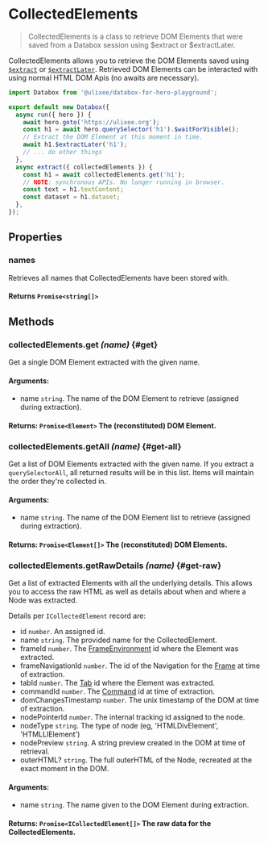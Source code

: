 # CollectedElements

> CollectedElements is a class to retrieve DOM Elements that were saved from a Databox session using $extract or $extractLater.

CollectedElements allows you to retrieve the DOM Elements saved using [`$extract`](/docs/databox/basic-client/hero-extensions#extract) or [`$extractLater`](/docs/databox/basic-client/hero-extensions#extract-later). Retrieved DOM Elements can be interacted with using normal HTML DOM Apis (no awaits are necessary).

```js
import Databox from '@ulixee/databox-for-hero-playground';

export default new Databox({
  async run({ hero }) {
    await hero.goto('https://ulixee.org');
    const h1 = await hero.querySelector('h1').$waitForVisible();
    // Extract the DOM Element at this moment in time.
    await h1.$extractLater('h1');
    // ... do other things
  },
  async extract({ collectedElements }) {
    const h1 = await collectedElements.get('h1');
    // NOTE: synchronous APIs. No longer running in browser.
    const text = h1.textContent;
    const dataset = h1.dataset;
  },
});
```

## Properties

### names

Retrieves all names that CollectedElements have been stored with.

#### **Returns** `Promise<string[]>`

## Methods

### collectedElements.get *(name)* {#get}

Get a single DOM Element extracted with the given name.

#### **Arguments**:

- name `string`. The name of the DOM Element to retrieve (assigned during extraction).

#### **Returns**: `Promise<Element>` The (reconstituted) DOM Element.

### collectedElements.getAll *(name)* {#get-all}

Get a list of DOM Elements extracted with the given name. If you extract a `querySelectorAll`, all returned results will be in this list. Items will maintain the order they're collected in.

#### **Arguments**:

- name `string`. The name of the DOM Element list to retrieve (assigned during extraction).

#### **Returns**: `Promise<Element[]>` The (reconstituted) DOM Elements.

### collectedElements.getRawDetails *(name)* {#get-raw}

Get a list of extracted Elements with all the underlying details. This allows you to access the raw HTML as well as details about when and where a Node was extracted.

Details per `ICollectedElement` record are:

- id `number`. An assigned id.
- name `string`. The provided name for the CollectedElement.
- frameId `number`. The [FrameEnvironment](/docs/hero/basic-client/frame-environment) id where the Element was extracted.
- frameNavigationId `number`. The id of the Navigation for the [Frame](/docs/hero/basic-client/frame-environment) at time of extraction. 
- tabId `number`. The [Tab](/docs/hero/basic-client/tab) id where the Element was extracted.
- commandId `number`. The [Command](/docs/hero/basic-client/tab#lastCommandId) id at time of extraction.
- domChangesTimestamp `number`. The unix timestamp of the DOM at time of extraction.
- nodePointerId `number`. The internal tracking id assigned to the node.
- nodeType `string`. The type of node (eg, 'HTMLDivElement', 'HTMLLIElement')
- nodePreview `string`. A string preview created in the DOM at time of retrieval.
- outerHTML? `string`. The full outerHTML of the Node, recreated at the exact moment in the DOM.

#### **Arguments**:

- name `string`. The name given to the DOM Element during extraction.

#### **Returns**: `Promise<ICollectedElement[]>` The raw data for the CollectedElements.
